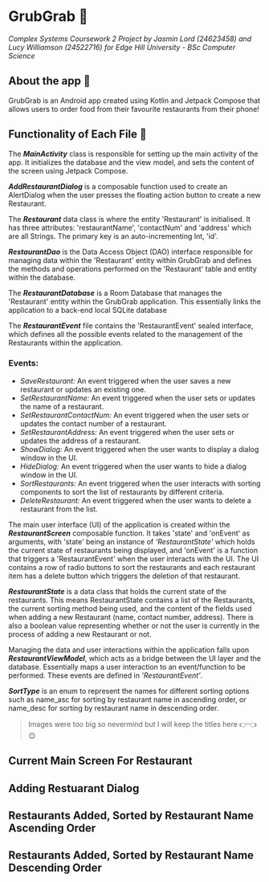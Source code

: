 # GrubGrab 🍝
_Complex Systems Coursework 2 Project by Jasmin Lord (24623458) and Lucy Williamson (24522716) for Edge Hill University - BSc Computer Science_

## About the app 🥘
GrubGrab is an Android app created using Kotlin and Jetpack Compose that allows users to order food from their favourite restaurants from their phone!

## Functionality of Each File 🍔
The ***MainActivity*** class is responsible for setting up the main activity of the app. It initializes the database and the view model, and sets the content of the screen using Jetpack Compose.

***AddRestaurantDialog*** is a composable function used to create an AlertDialog when the user presses the floating action button to create a new Restaurant.  

The ***Restaurant*** data class is where the entity 'Restaurant' is initialised. It has three attributes: 'restaurantName', 'contactNum' and 'address' which are all Strings. The primary key is an auto-incrementing Int, 'id'.

***RestaurantDao*** is the Data Access Object (DAO) interface responsible for managing data within the 'Restaurant' entity within GrubGrab and defines the methods and operations performed on the 'Restaurant' table and entity within the database.

The ***RestaurantDatabase*** is a Room Database that manages the 'Restaurant' entity within the GrubGrab application. This essentially links the application to a back-end local SQLite database 

The ***RestaurantEvent*** file contains the 'RestaurantEvent' sealed interface, which defines all the possible events related to the management of the Restaurants within the application.
### Events:
- _SaveRestaurant:_ An event triggered when the user saves a new restaurant or updates an existing one.
- _SetRestaurantName:_ An event triggered when the user sets or updates the name of a restaurant.
- _SetRestaurantContactNum:_ An event triggered when the user sets or updates the contact number of a restaurant.
- _SetRestaurantAddress:_ An event triggered when the user sets or updates the address of a restaurant.
- _ShowDialog:_ An event triggered when the user wants to display a dialog window in the UI.
- _HideDialog:_ An event triggered when the user wants to hide a dialog window in the UI.
- _SortRestaurants:_ An event triggered when the user interacts with sorting components to sort the list of restaurants by different criteria.
- _DeleteRestaurant:_ An event triggered when the user wants to delete a restaurant from the list.

The main user interface (UI) of the application is created within the ***RestaurantScreen*** composable function. It takes 'state' and 'onEvent' as arguments, with 'state' being an instance of _'RestaurantState'_ which holds the current state of restaurants being displayed, and 'onEvent' is a function that triggers a 'RestaurantEvent' when the user interacts with the UI. The UI contains a row of radio buttons to sort the restaurants and each restaurant item has a delete button which triggers the deletion of that restaurant.

***RestaurantState*** is a data class that holds the current state of the restaurants. This means RestaurantState contains a list of the Restaurants, the current sorting method being used, and the content of the fields used when adding a new Restaurant (name, contact number, address). There is also a boolean value representing whether or not the user is currently in the process of adding a new Restaurant or not.

Managing the data and user interactions within the application falls upon ***RestaurantViewModel***, which acts as a bridge between the UI layer and the database. Essentially maps a user interaction to an event/function to be performed. These events are defined in _'RestaurantEvent'_.

***SortType*** is an enum to represent the names for different sorting options such as name_asc for sorting by restaurant name in ascending order, or name_desc for sorting by restaurant name in descending order. 


> Images were too big so nevermind but I will keep the titles here 👉👈😊
## Current Main Screen For Restaurant


## Adding Restuarant Dialog


## Restaurants Added, Sorted by Restaurant Name Ascending Order


## Restaurants Added, Sorted by Restaurant Name Descending Order

